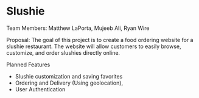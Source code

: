 # Slushie

Team Members: Matthew LaPorta, Mujeeb Ali, Ryan Wire

Proposal: The goal of this project is to create a food ordering website for a slushie restaurant. 
The website will allow customers to easily browse, customize, and order slushies directly online. 

Planned Features
  - Slushie customization and saving favorites 
  - Ordering and Delivery (Using geolocation), 
  - User Authentication



